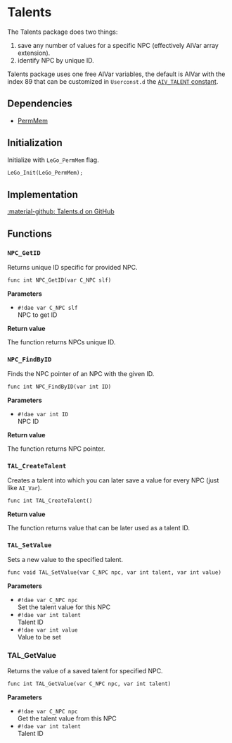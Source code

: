 # Talents
The Talents package does two things:

1. save any number of values for a specific NPC (effectively AIVar array extension).
2. identify NPC by unique ID.

Talents package uses one free AIVar variables, the default is AIVar with the index 89 that can be customized in `Userconst.d` the [`AIV_TALENT` constant](../various/userconstants.md#talents).

## Dependencies

- [PermMem](permmem.md)

## Initialization
Initialize with `LeGo_PermMem` flag.
```dae
LeGo_Init(LeGo_PermMem);
```

## Implementation
[:material-github: Talents.d on GitHub](https://github.com/Lehona/LeGo/blob/dev/Talents.d)

## Functions

### `NPC_GetID`
Returns unique ID specific for provided NPC.

```dae
func int NPC_GetID(var C_NPC slf)
```
**Parameters**

- `#!dae var C_NPC slf`  
    NPC to get ID

**Return value**

The function returns NPCs unique ID.

### `NPC_FindByID`
Finds the NPC pointer of an NPC with the given ID.
```dae
func int NPC_FindByID(var int ID)
```
**Parameters**

- `#!dae var int ID`  
    NPC ID

**Return value**

The function returns NPC pointer.

### `TAL_CreateTalent`
Creates a talent into which you can later save a value for every NPC (just like `AI_Var`).
```dae
func int TAL_CreateTalent()
```
**Return value**

The function returns value that can be later used as a talent ID.

### `TAL_SetValue`
Sets a new value to the specified talent.
```dae
func void TAL_SetValue(var C_NPC npc, var int talent, var int value)
```
**Parameters**

- `#!dae var C_NPC npc`  
    Set the talent value for this NPC
- `#!dae var int talent`  
    Talent ID
- `#!dae var int value`  
    Value to be set

### TAL_GetValue
Returns the value of a saved talent for specified NPC.
```dae
func int TAL_GetValue(var C_NPC npc, var int talent)
```
**Parameters**

- `#!dae var C_NPC npc`  
    Get the talent value from this NPC
- `#!dae var int talent`  
    Talent ID

